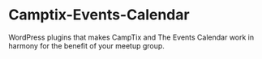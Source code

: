 Camptix-Events-Calendar
=======================

WordPress plugins that makes CampTix and The Events Calendar work in harmony for the benefit of your meetup group.
